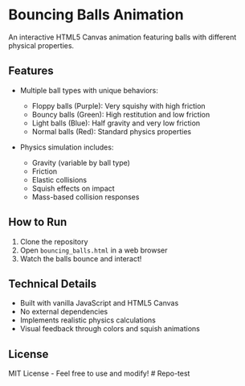 # Bouncing Balls Animation

An interactive HTML5 Canvas animation featuring balls with different physical properties.

## Features

- Multiple ball types with unique behaviors:
  - Floppy balls (Purple): Very squishy with high friction
  - Bouncy balls (Green): High restitution and low friction
  - Light balls (Blue): Half gravity and very low friction
  - Normal balls (Red): Standard physics properties

- Physics simulation includes:
  - Gravity (variable by ball type)
  - Friction
  - Elastic collisions
  - Squish effects on impact
  - Mass-based collision responses

## How to Run

1. Clone the repository
2. Open `bouncing_balls.html` in a web browser
3. Watch the balls bounce and interact!

## Technical Details

- Built with vanilla JavaScript and HTML5 Canvas
- No external dependencies
- Implements realistic physics calculations
- Visual feedback through colors and squish animations

## License

MIT License - Feel free to use and modify! # Repo-test
